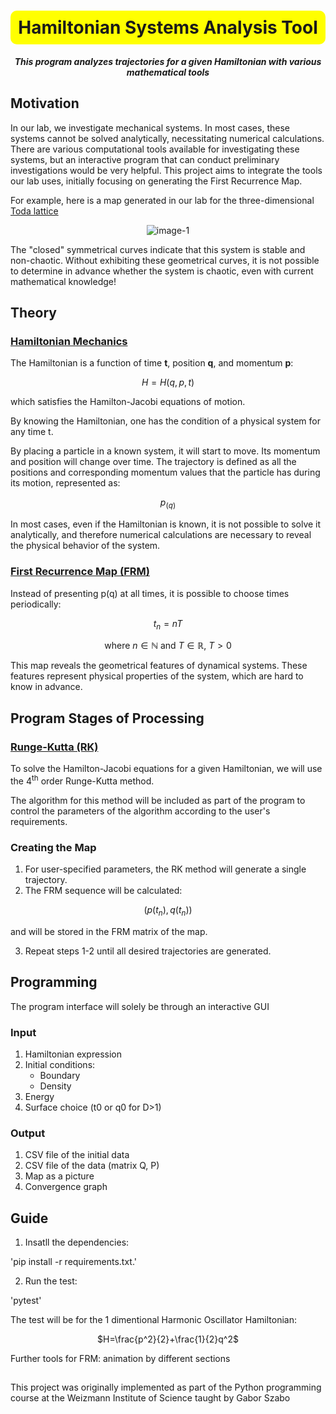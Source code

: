 <div align="center">
  <h1 style="background-color: yellow; padding: 10px; border-radius: 10px;">Hamiltonian Systems Analysis Tool</h1>
</div> 

<div align="center">
  
***This program analyzes trajectories for a given Hamiltonian with various mathematical tools***

</div> 
 
 
## Motivation
In our lab, we investigate mechanical systems. In most cases, these systems cannot be solved analytically, necessitating numerical calculations. There are various computational tools available for investigating these systems, but an interactive program that can conduct preliminary investigations would be very helpful. This project aims to integrate the tools our lab uses, initially focusing on generating the First Recurrence Map.

For example, here is a map generated in our lab for the three-dimensional [Toda lattice](https://doi.org/10.1143/PTP.50.1547) 

 
<div align="center">
  
![image-1](https://github.com/LevyShaked/Hamiltonian-Systems-Analyzer/assets/167014554/9e790042-24c6-47b3-b568-262ec9181aee)

</div>

The "closed" symmetrical curves indicate that this system is stable and non-chaotic. Without exhibiting these geometrical curves, it is not possible to determine in advance whether the system is chaotic, even with current mathematical knowledge!

## Theory 

### [Hamiltonian Mechanics](https://books.google.co.il/books?id=fnO3XYYpU54C&pg=PA19&hl=iw&source=gbs_toc_r&cad=1#v=onepage&q&f=false) 

The Hamiltonian is a function of time **t**, position **q**, and momentum **p**: 
<div align="center">
  
$H=H{(q,p,t)}$

</div>
which satisfies the Hamilton-Jacobi equations of motion.

By knowing the Hamiltonian, one has the condition of a physical system for any time t. 

By placing a particle in a known system, it will start to move. Its momentum and position will change over time. The trajectory is defined as all the positions and corresponding momentum values that the particle has during its motion, represented as:

<div align="center">

$p_(q)$

</div>

In most cases, even if the Hamiltonian is known, it is not possible to solve it analytically, and therefore numerical calculations are necessary to reveal the physical behavior of the system. 

### [First Recurrence Map (FRM)](https://books.google.co.il/books?id=fnO3XYYpU54C&pg=PA87&hl=iw&source=gbs_toc_r&cad=1#v=onepage&q&f=false) 
Instead of presenting p(q) at all times, it is possible to choose times periodically:
<div align="center">

$t_{n} = nT$

where $n \in \mathbb{N}$ and $T \in \mathbb{R}$, $T>0$

</div>

This map reveals the geometrical features of dynamical systems. These features represent physical properties of the system, which are hard to know in advance.

## Program Stages of Processing 

### [Runge-Kutta (RK)](https://doi.org/10.1016/B978-0-12-811753-8.00008-6)
To solve the Hamilton-Jacobi equations for a given Hamiltonian, we will use the 4<sup>th</sup> order Runge-Kutta method. 

The algorithm for this method will be included as part of the program to control the parameters of the algorithm according to the user's requirements.

### Creating the Map 

1. For user-specified parameters, the RK method will generate a single trajectory.
2. The FRM sequence will be calculated:

<div align="center">

$(p(t_{n}), q(t_{n}))$

</div>

and will be stored in the FRM matrix of the map.

3. Repeat steps 1-2 until all desired trajectories are generated.

## Programming

The program interface will solely be through an interactive GUI
 
### Input 

1. Hamiltonian expression 
2. Initial conditions:
   - Boundary
   - Density
3. Energy 
4. Surface choice (t0 or q0 for D>1)

### Output 

1. CSV file of the initial data
2. CSV file of the data (matrix Q, P) 
3. Map as a picture 
4. Convergence graph

## Guide

1. Insatll the dependencies:

'pip install -r requirements.txt.'

2. Run the test:

'pytest'

The test will be for the 1 dimentional Harmonic Oscillator Hamiltonian:

<div align="center">

$H=\frac{p^2}{2}+\frac{1}{2}q^2$

</div>



Further tools for FRM: animation by different sections 


 
## 

This project was originally implemented as part of the Python programming course at the Weizmann Institute of Science taught by Gabor Szabo
